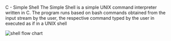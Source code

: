 C - Simple Shell
The Simple Shell is a simple UNIX command interpreter written in C. The program runs based on bash commands obtained from the input stream by the user, the respective command typed by the user in executed as if in a UNIX shell


![shell](https://user-images.githubusercontent.com/106748811/186365339-b5219aab-67d2-4827-a6da-e044607b897c.png)
flow chart

